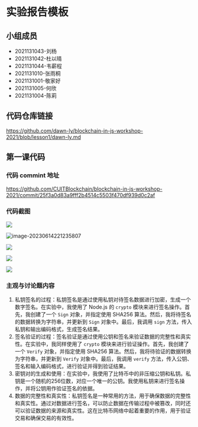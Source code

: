 # 实验报告模板

## 小组成员

- 2021131043-刘杨
- 2021131042-杜以晴
- 2021131044-韦薪程
- 2021131010-张雨桐
- 2021131001-敬家好
- 2021131005-何欣
- 2021131004-陈莉


## 代码仓库链接

https://github.com/dawn-ly/blockchain-in-js-workshop-2021/blob/lesson1/dawn-ly.md


## 第一课代码


### 代码 commint 地址

https://github.com/CUITBlockchain/blockchain-in-js-workshop-2021/commit/25f3a0d83a9fff2b4514c5503f470df939d0c2af

### 代码截图

![](https://cdn.jsdelivr.net/gh/bcYng-image/image/img/image-20230614221212569.png)

![image-20230614221235807](https://cdn.jsdelivr.net/gh/bcYng-image/image/img/image-20230614221235807.png)

![](https://cdn.jsdelivr.net/gh/bcYng-image/image/img/image-20230614221304933.png)

![](https://cdn.jsdelivr.net/gh/bcYng-image/image/img/image-20230614221324603.png)

![](https://cdn.jsdelivr.net/gh/bcYng-image/image/img/image-20230614221346385.png)

### 主观与讨论题内容

1. 私钥签名的过程：私钥签名是通过使用私钥对待签名数据进行加密，生成一个数字签名。在实验中，我使用了 Node.js 的 `crypto` 模块来进行签名操作。首先，我创建了一个 `Sign` 对象，并指定使用 SHA256 算法。然后，我将待签名的数据转换为字符串，并更新到 `Sign` 对象中。最后，我调用 `sign` 方法，传入私钥和输出编码格式，生成签名结果。
2. 签名验证的过程：签名验证是通过使用公钥和签名来验证数据的完整性和真实性。在实验中，我同样使用了 `crypto` 模块来进行验证操作。首先，我创建了一个 `Verify` 对象，并指定使用 SHA256 算法。然后，我将待验证的数据转换为字符串，并更新到 `Verify` 对象中。最后，我调用 `verify` 方法，传入公钥、签名和输入编码格式，进行验证并得到验证结果。
3. 密钥对的生成和使用：在实验中，我使用了比特币中的非压缩公钥和私钥。私钥是一个随机的256位数，对应一个唯一的公钥。我使用私钥来进行签名操作，并将公钥用作验证签名的依据。
4. 数据的完整性和真实性：私钥签名是一种常用的方法，用于确保数据的完整性和真实性。通过对数据进行签名，可以防止数据在传输过程中被篡改，同时还可以验证数据的来源和真实性。这在比特币网络中起着重要的作用，用于验证交易和确保交易的有效性。